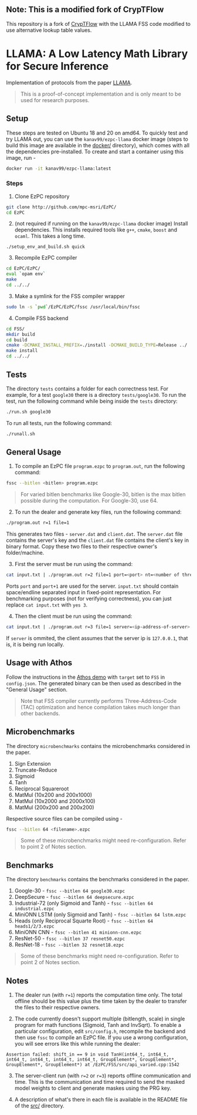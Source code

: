 ## Note: This is a modified fork of CrypTFlow
This repository is a fork of [CrypTFlow](https://github.com/mpc-msri/EzPC) with the LLAMA FSS code modified to use alternative lookup table values.

# LLAMA: A Low Latency Math Library for Secure Inference

Implementation of protocols from the paper [LLAMA](https://eprint.iacr.org/2022/793.pdf).

> This is a proof-of-concept implementation and is only meant to be used for research purposes.

## Setup

These steps are tested on Ubuntu 18 and 20 on amd64. To quickly test and try LLAMA out, you can use the `kanav99/ezpc-llama` docker image (steps to build this image are available in the [docker/](docker/) directory), which comes with all the dependencies pre-installed. To create and start a container using this image, run -

```bash
docker run -it kanav99/ezpc-llama:latest
```


### Steps
1. Clone EzPC repository

```bash
git clone http://github.com/mpc-msri/EzPC/
cd EzPC
```

2. (not required if running on the `kanav99/ezpc-llama` docker image) Install dependencies. This installs required tools like `g++`, `cmake`, `boost` and `ocaml`. This takes a long time.

```
./setup_env_and_build.sh quick
```

3. Recompile EzPC compiler

```bash
cd EzPC/EzPC/
eval `opam env`
make
cd ../../
```

3. Make a symlink for the FSS compiler wrapper

```bash
sudo ln -s `pwd`/EzPC/EzPC/fssc /usr/local/bin/fssc
```

4. Compile FSS backend

```bash
cd FSS/
mkdir build
cd build
cmake -DCMAKE_INSTALL_PREFIX=./install -DCMAKE_BUILD_TYPE=Release ../
make install
cd ../../
```

## Tests

The directory `tests` contains a folder for each correctness test. For example, for a test `google30` there is a directory `tests/google30`. To run the test, run the following command while being inside the `tests` directory:

```bash
./run.sh google30
```

To run all tests, run the following command:

```bash
./runall.sh
```

## General Usage

1. To compile an EzPC file `program.ezpc` to `program.out`, run the following command:

```bash
fssc --bitlen <bitlen> program.ezpc
```

> For varied bitlen benchmarks like Google-30, bitlen is the max bitlen possible during the computation. For Google-30, use 64.

2. To run the dealer and generate key files, run the following command:

```bash
./program.out r=1 file=1
```

This generates two files - `server.dat` and `client.dat`. The `server.dat` file contains the server's key and the `client.dat` file contains the client's key in binary format. Copy these two files to their respective owner's folder/machine.

3. First the server must be run using the command:

```bash
cat input.txt | ./program.out r=2 file=1 port=<port> nt=<number of threads to use>
```

Ports `port` and `port+1` are used for the server. `input.txt` should contain space/endline separated input in fixed-point representation. For benchmarking purposes (not for verifying correctness), you can just replace `cat input.txt` with `yes 3`.

4. Then the client must be run using the command:

```bash
cat input.txt | ./program.out r=3 file=1 server=<ip-address-of-server> port=<port-of-server> nt=<same-number-of-threads-as-server>
```

If `server` is ommited, the client assumes that the server ip is `127.0.0.1`, that is, it is being run locally.

## Usage with Athos

Follow the instructions in the [Athos demo](https://github.com/mpc-msri/EzPC/tree/master/Athos/demos/onnx) with `target` set to `FSS` in `config.json`. The generated binary can be then used as described in the "General Usage" section.

> Note that FSS compiler currently performs Three-Address-Code (TAC) optimization and hence compilation takes much longer than other backends.

## Microbenchmarks

The directory `microbenchmarks` contains the microbenchmarks considered in the paper.

1. Sign Extension
2. Truncate-Reduce
3. Sigmoid
4. Tanh
5. Reciprocal Squareroot
6. MatMul (10x200 and 200x1000)
7. MatMul (10x2000 and 2000x100)
8. MatMul (200x200 and 200x200)

Respective source files can be compiled using - 

```bash
fssc --bitlen 64 <filename>.ezpc
```

> Some of these microbenchmarks might need re-configuration. Refer to point 2 of Notes section.

## Benchmarks

The directory `benchmarks` contains the benchmarks considered in the paper.

1. Google-30 - `fssc --bitlen 64 google30.ezpc`
2. DeepSecure - `fssc --bitlen 64 deepsecure.ezpc`
3. Industrial-72 (only Sigmoid and Tanh) - `fssc --bitlen 64 industrial.ezpc`
4. MiniONN LSTM (only Sigmoid and Tanh) - `fssc --bitlen 64 lstm.ezpc`
5. Heads (only Reciprocal Squarte Root) - `fssc --bitlen 64 heads1/2/3.ezpc`
6. MiniONN CNN - `fssc --bitlen 41 minionn-cnn.ezpc`
7. ResNet-50 - `fssc --bitlen 37 resnet50.ezpc`
8. ResNet-18 - `fssc --bitlen 32 resnet18.ezpc`

> Some of these benchmarks might need re-configuration. Refer to point 2 of Notes section.

## Notes

1. The dealer run (with `r=1`) reports the computation time only. The total offline should be this value plus the time taken by the dealer to transfer the files to their respective owners.

2. The code currently doesn't support multiple (bitlength, scale) in single program for math functions (Sigmoid, Tanh and InvSqrt). To enable a particular configuration, edit `src/config.h`, recompile the backend and then use `fssc` to compile an EzPC file. If you use a wrong configuration, you will see errors like this while running the dealer:

```
Assertion failed: shift_in == 9 in void TanH(int64_t, int64_t, int64_t, int64_t, int64_t, int64_t, GroupElement*, GroupElement*, GroupElement*, GroupElement*) at /EzPC/FSS/src/api_varied.cpp:1542
```

3. The server-client run (with `r=2` or `r=3`) reports offline communication and time. This is the communication and time required to send the masked model weights to client and generate maskes using the PRG key.

4. A description of what's there in each file is available in the README file of the [src/](src/) directory.
